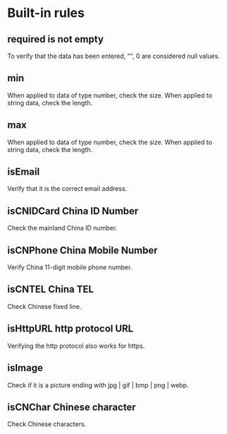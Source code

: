 # Built-in rules

## required is not empty

To verify that the data has been entered, "", 0 are considered null values.

## min

When applied to data of type number, check the size. When applied to string data, check the length.

## max

When applied to data of type number, check the size. When applied to string data, check the length.

## isEmail

Verify that it is the correct email address.

## isCNIDCard China ID Number

Check the mainland China ID number.

## isCNPhone China Mobile Number

Verify China 11-digit mobile phone number.

## isCNTEL China TEL

Check Chinese fixed line.

## isHttpURL http protocol URL

Verifying the http protocol also works for https.

## isImage

Check if it is a picture ending with jpg | gif | bmp | png | webp.

## isCNChar Chinese character

Check Chinese characters.
